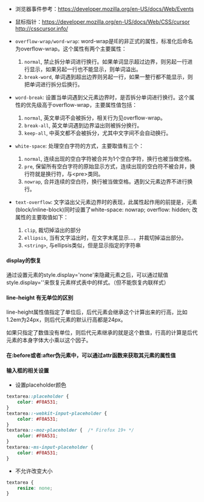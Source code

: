 
- 浏览器事件参考：<https://developer.mozilla.org/en-US/docs/Web/Events>
- 鼠标指针：<https://developer.mozilla.org/en-US/docs/Web/CSS/cursor> <http://csscursor.info/>

- `overflow-wrap/word-wrap`: word-wrap是IE的非正式的属性，标准化后命名为overflow-wrap。这个属性有两个主要属性：
  1. `normal`, 禁止拆分单词进行换行。如果单词显示超过边界，则另起一行进行显示，如果另起一行也不能显示，则单词溢出。
  1. `break-word`, 单词遇到超出边界则另起一行，如果一整行都不能显示，则把单词进行拆分后换行。
- `word-break`: 设置当单词遇到父元素边界时，是否拆分单词进行换行。这个属性的优先级高于overflow-wrap，主要属性值包括：
  1. `normal`, 英文单词不会被拆分，相关行为见overflow-wrap。
  1. `break-all`, 英文单词遇到边界溢出则被拆分换行。
  1. `keep-all`, 中英文都不会被拆分，尤其中文字间不会自动换行。
- `white-space`: 处理空白字符的方式，主要取值有三个：
  1. `normal`, 连续出现的空白字符被合并为1个空白字符，换行也被当做空格。
  1. `pre`, 保留所有空白字符的原始显示方式，连续出现的空白符不被合并，换行符就是换行符，与&lt;pre>类同。
  1. `nowrap`, 合并连续的空白符，换行被当做空格。遇到父元素边界不进行换行。
- `text-overflow`: 文字溢出父元素边界时的表现，此属性起作用的前提是，元素(block/inline-block)同时设置了white-space: nowrap; overflow: hidden; 改属性的主要取值如下：
  1. `clip`, 裁切掉溢出的部分
  1. `ellipsis`, 当有文字溢出时，在文字末尾显示...，并裁切掉溢出部分。
  1. `<string>`, 与ellipsis类似，但是显示指定的字符串
  
#### display的恢复

通过设置元素的style.display='none'来隐藏元素之后，可以通过赋值style.display=''来恢复元素样式表中的样式。（但不能恢复内联样式）

#### line-height 有无单位的区别

line-height属性值指定了单位后，后代元素会继承这个计算出来的行高，比如1.2em为24px，则后代元素的默认行高都是24px。

如果只指定了数值没有单位，则后代元素继承的就是这个数值，行高的计算是后代元素的本身字体大小乘以这个因子。

#### 在:before或者:after伪元素中，可以通过attr函数来获取其元素的属性值

#### 输入框的相关设置

* 设置placeholder颜色

```css
textarea::placeholder {
    color: #F0A531;
}
textarea::-webkit-input-placeholder {
    color: #F0A531;
}
textarea::-moz-placeholder {  /* Firefox 19+ */
    color: #F0A531;
}
textarea:-ms-input-placeholder {  
    color: #F0A531;
}
```
* 不允许改变大小

```css
textarea {
    resize: none;
}
```



